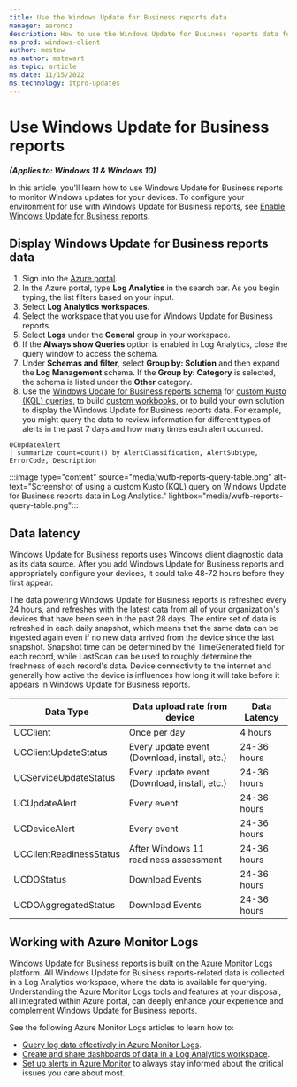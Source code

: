 ```yaml
---
title: Use the Windows Update for Business reports data
manager: aaroncz
description: How to use the Windows Update for Business reports data for custom solutions using tools like Azure Monitor Logs.
ms.prod: windows-client
author: mestew
ms.author: mstewart
ms.topic: article
ms.date: 11/15/2022
ms.technology: itpro-updates
---
```


# Use Windows Update for Business reports
<!--37063317, 30141258, 37063041-->
***(Applies to: Windows 11 & Windows 10)***

In this article, you'll learn how to use Windows Update for Business reports to monitor Windows updates for your devices. To configure your environment for use with Windows Update for Business reports, see [Enable Windows Update for Business reports](wufb-reports-enable.md).

## Display Windows Update for Business reports data

1. Sign into the [Azure portal](https://portal.azure.com). 
1. In the Azure portal, type **Log Analytics** in the search bar. As you begin typing, the list filters based on your input.
1. Select **Log Analytics workspaces**.
1. Select the workspace that you use for Windows Update for Business reports.
1. Select **Logs** under the **General** group in your workspace.
1. If the **Always show Queries** option is enabled in Log Analytics, close the query window to access the schema.
1. Under **Schemas and filter**, select **Group by: Solution** and then expand the **Log Management** schema. If the **Group by: Category** is selected, the schema is listed under the **Other** category.
1. Use the [Windows Update for Business reports schema](wufb-reports-schema.md) for [custom Kusto (KQL) queries](/azure/data-explorer/kusto/query/), to build [custom workbooks](/azure/azure-monitor/visualize/workbooks-overview), or to build your own solution to display the Windows Update for Business reports data. For example, you might query the data to review information for different types of alerts in the past 7 days and how many times each alert occurred.

```kusto
UCUpdateAlert
| summarize count=count() by AlertClassification, AlertSubtype, ErrorCode, Description
```

:::image type="content" source="media/wufb-reports-query-table.png" alt-text="Screenshot of using a custom Kusto (KQL) query on Windows Update for Business reports data in Log Analytics." lightbox="media/wufb-reports-query-table.png":::

## Data latency

Windows Update for Business reports uses Windows client diagnostic data as its data source. After you add Windows Update for Business reports and appropriately configure your devices, it could take 48-72 hours before they first appear.

The data powering Windows Update for Business reports is refreshed every 24 hours, and refreshes with the latest data from all of your organization's devices that have been seen in the past 28 days. The entire set of data is refreshed in each daily snapshot, which means that the same data can be ingested again even if no new data arrived from the device since the last snapshot. Snapshot time can be determined by the TimeGenerated field for each record, while LastScan can be used to roughly determine the freshness of each record's data. Device connectivity to the internet and generally how active the device is influences how long it will take before it appears in Windows Update for Business reports.

| Data Type | Data upload rate from device | Data Latency |
|--|--|--|
| UCClient | Once per day |4 hours |
| UCClientUpdateStatus|Every update event (Download, install, etc.)|24-36 hours |
| UCServiceUpdateStatus| Every update event (Download, install, etc.)|24-36 hours |
| UCUpdateAlert | Every event | 24-36 hours |
| UCDeviceAlert | Every event | 24-36 hours |
| UCClientReadinessStatus | After Windows 11 readiness assessment |24-36 hours |
| UCDOStatus | Download Events | 24-36 hours |
| UCDOAggregatedStatus | Download Events | 24-36 hours |

## Working with Azure Monitor Logs

Windows Update for Business reports is built on the Azure Monitor Logs platform. All Windows Update for Business reports-related data is collected in a Log Analytics workspace, where the data is available for querying. Understanding the Azure Monitor Logs tools and features at your disposal, all integrated within Azure portal, can deeply enhance your experience and complement Windows Update for Business reports.

See the following Azure Monitor Logs articles to learn how to:
- [Query log data effectively in Azure Monitor Logs](/azure/log-analytics/log-analytics-log-searches).
- [Create and share dashboards of data in a Log Analytics workspace](/azure/log-analytics/log-analytics-dashboards).
- [Set up alerts in Azure Monitor](/azure/log-analytics/log-analytics-alerts) to always stay informed about the critical issues you care about most.
